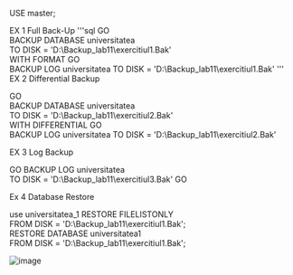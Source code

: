 USE master; 

EX 1 Full Back-Up
 '''sql
GO  
BACKUP DATABASE universitatea  
TO DISK = 'D:\Backup_lab11\exercitiul1.Bak'  
WITH FORMAT 
GO  
BACKUP LOG universitatea TO DISK = 'D:\Backup_lab11\exercitiul1.Bak'
'''
EX 2 Differential Backup

GO  
BACKUP DATABASE universitatea  
TO DISK = 'D:\Backup_lab11\exercitiul2.Bak'  
WITH DIFFERENTIAL 
GO  
BACKUP LOG universitatea TO DISK = 'D:\Backup_lab11\exercitiul2.Bak'

EX 3 Log Backup

GO
BACKUP LOG universitatea  
   TO DISK = 'D:\Backup_lab11\exercitiul3.Bak'
GO  

Ex 4 Database Restore

use universitatea_1
RESTORE FILELISTONLY  
   FROM DISK = 'D:\Backup_lab11\exercitiul1.Bak';  
RESTORE DATABASE universitatea1  
FROM DISK = 'D:\Backup_lab11\exercitiul1.Bak'; 

![image](https://user-images.githubusercontent.com/33174692/49730302-a2137e00-fc80-11e8-8d48-95f92c7ae320.png)
